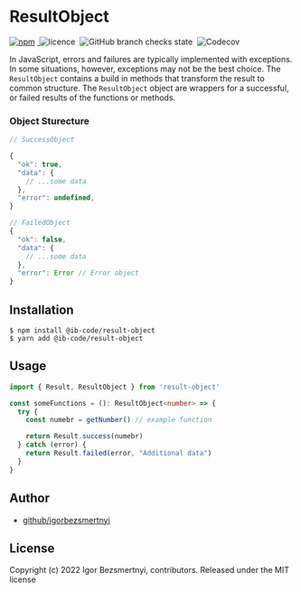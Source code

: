 # ResultObject

<div style="display:inline">
<a href="https://www.npmjs.com/package/@ib-code/result-object">
<img alt="npm" style="margin-right:4px" src="https://img.shields.io/npm/v/@ib-code/result-object">
</a>
<img alt="licence" style="margin-right:4px" src="https://img.shields.io/npm/l/@ib-code/result-object">
<img alt="GitHub branch checks state" style="margin-right:4px" src="https://img.shields.io/github/checks-status/igorbezsmertnyi/result-object/master">
<img alt="Codecov" style="margin-right:4px" src="https://img.shields.io/codecov/c/gh/igorbezsmertnyi/result-object">
</div>
<br/>

In JavaScript, errors and failures are typically implemented with exceptions. In some situations, however, exceptions may not be the best choice. The `ResultObject` contains a build in methods that transform the result to common structure. The `ResultObject` object are wrappers for a successful, or failed results of the functions or methods.

### Object Sturecture

```js
// SuccessОbject

{
  "ok": true,
  "data": {
    // ...some data
  },
  "error": undefined,
}

// FailedОbject
{
  "ok": false,
  "data": {
    // ...some data
  },
  "error": Error // Error object
}
```


## Installation

```shell
$ npm install @ib-code/result-object
$ yarn add @ib-code/result-object
```

## Usage

```ts
import { Result, ResultObject } from 'result-object'

const someFunctions = (): ResultObject<number> => {
  try {
    const numebr = getNumber() // example function

    return Result.success(numebr)
  } catch (error) {
    return Result.failed(error, "Additional data")
  }
}
```

## Author

- [github/igorbezsmertnyi](https://github.com/igorbezsmertnyi)

## License

Copyright (c) 2022 Igor Bezsmertnyi, contributors. Released under the MIT license
